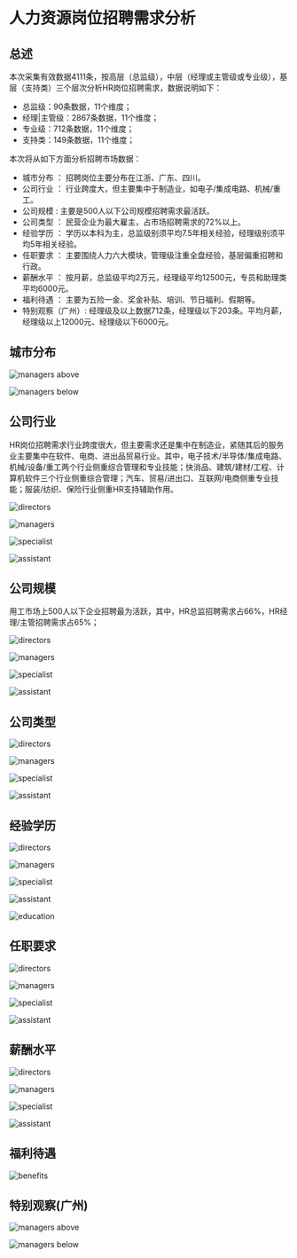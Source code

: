 # 人力资源岗位招聘需求分析

## 总述

本次采集有效数据4111条，按高层（总监级），中层（经理或主管级或专业级），基层（支持类）三个层次分析HR岗位招聘需求，数据说明如下：

-   总监级：90条数据，11个维度；
-   经理\|主管级：2867条数据，11个维度；
-   专业级：712条数据，11个维度；
-   支持类：149条数据，11个维度；

本次将从如下方面分析招聘市场数据：

-   城市分布 ： 招聘岗位主要分布在江浙、广东、四川。
-   公司行业 ： 行业跨度大，但主要集中于制造业，如电子/集成电路、机械/重工。
-   公司规模 : 主要是500人以下公司规模招聘需求最活跃。
-   公司类型 ： 民营企业为最大雇主，占市场招聘需求的72%以上。
-   经验学历 ： 学历以本科为主，总监级别须平均7.5年相关经验，经理级别须平均5年相关经验。
-   任职要求 ： 主要围绕人力六大模块，管理级注重全盘经验，基层偏重招聘和行政。
-   薪酬水平 ： 按月薪，总监级平均2万元，经理级平均12500元，专员和助理类平均6000元。
-   福利待遇 ： 主要为五险一金、奖金补贴、培训、节日福利、假期等。
-   特别观察（广州）: 经理级及以上数据712条，经理级以下203条。平均月薪，经理级以上12000元、经理级以下6000元。

## 城市分布

![managers above](h1.jpg "managers above")

![managers below](h2.jpg "managers below")

## 公司行业

HR岗位招聘需求行业跨度很大，但主要需求还是集中在制造业，紧随其后的服务业主要集中在软件、电商、进出品贸易行业。其中，电子技术/半导体/集成电路、机械/设备/重工两个行业侧重综合管理和专业技能；快消品、建筑/建材/工程、计算机软件三个行业侧重综合管理；汽车、贸易/进出口、互联网/电商侧重专业技能；服装/纺织、保险行业侧重HR支持辅助作用。

![directors](Rplot02_directors.png)

![managers](Rplot02_managers.png)

![specialist](Rplot02_Specialist.png)

![assistant](Rplot02_assistant.png)

## 公司规模

用工市场上500人以下企业招聘最为活跃，其中，HR总监招聘需求占66%，HR经理/主管招聘需求占65%；

![directors](Rplot03_directors.png)

![managers](Rplot03_managers.png)

![specialist](Rplot03_specialist.png)

![assistant](Rplot03_assistant.png)

## 公司类型

![directors](Rplot04_directors.png)

![managers](Rplot04_managers.png)

![specialist](Rplot04_specialist.png)

![assistant](Rplot04_assistant.png)

## 经验学历

![directors](Rplot08_directors.png)

![managers](Rplot08_managers.png)

![specialist](Rplot08_specialist.png)

![assistant](Rplot08_assistant.png)

![education](Rplot08_education.png)

## 任职要求

![directors](Rplot05_directors.png)

![managers](Rplot05_managers.png)

![specialist](Rplot05_specialist.png)

![assistant](Rplot05_assistant.png)

## 薪酬水平

![directors](Rplot06_directors.png)

![managers](Rplot06_managers.png)

![specialist](Rplot06_specialist.png)

![assistant](Rplot06_assistant.png)

## 福利待遇

![benefits](Rplot07_benefits.png)

## 特别观察(广州)

![managers above](Rplot08_managersAbove.png)

![managers below](Rplot08_managersBelow.png)
